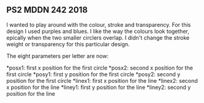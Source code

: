 ## PS2 MDDN 242 2018

I wanted to play around with the colour, stroke and transparency. For this design I used purples and blues. I like the way the colours look together, epically when the two smaller circlers overlap.  I didn't change the stroke weight or transparency for this particular design. 


The eight parameters per letter are now:

*posx1: first x position for the first circle
*posx2: second x position for the first circle
*posy1: first y position for the first circle
*posy2: second y position for the first circle
*linex1: first x position for the line
*linex2: second x position for the line
*liney1: first y position for the line
*liney2: second y position for the line